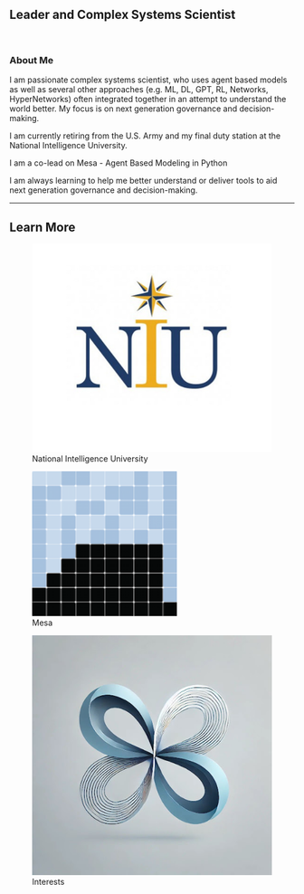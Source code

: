 


<link rel="stylesheet" href="style.css" />

## Leader and Complex Systems Scientist
<br>

<h3 style="text-align: left"> About Me </h3>
<p>
I am passionate complex systems scientist, who uses agent based models as well as several other approaches (e.g. ML, DL, GPT, RL, Networks, HyperNetworks) often integrated together in an attempt to understand the world better. My focus is on next generation governance and decision-making. 

I am currently retiring from the U.S. Army and my final duty station at the National Intelligence University. 

I am a co-lead on Mesa - Agent Based Modeling in Python

I am always learning to  help me better understand or deliver tools to aid next generation governance and decision-making. 
</p>

***

<div class="darker-section" style="--bg-color: #c2e0f4;">
<h2> Learn More </h2>

<div class="link-container">
    <figure>
        <a href="https://tpike3.github.io/niu">
            <img src="images/NIU.jpg" alt="NIU" />
        </a>
        <figcaption>National Intelligence University</figcaption>
    </figure>
</div>

<div class="link-container">
    <figure>
        <a href="https://tpike3.github.io/mesa">
            <img src="images/Mesa_Logo.png" alt="Mesa" />
        </a>
        <figcaption>Mesa</figcaption>
    </figure>
</div>

<div class="link-container">
    <figure>
        <a href="https://tpike3.github.io/interests">
            <img src="images/research.jpg" alt="Interests" />
        </a>
        <figcaption>Interests</figcaption>
    </figure>
</div>
</div>
